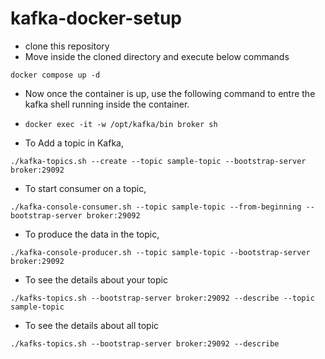# kafka-docker-setup

- clone this repository
- Move inside the cloned directory and execute below commands


```
docker compose up -d

```

- Now once the container is up, use the following command to entre the kafka shell running inside the container.
- ```
  docker exec -it -w /opt/kafka/bin broker sh
  ```
- To Add a topic in Kafka,
```
./kafka-topics.sh --create --topic sample-topic --bootstrap-server broker:29092
```
- To start consumer on a topic,
```
./kafka-console-consumer.sh --topic sample-topic --from-beginning --bootstrap-server broker:29092
```
- To produce the data in the topic,
```
./kafka-console-producer.sh --topic sample-topic --bootstrap-server broker:29092
```
- To see the details about your topic
```
./kafks-topics.sh --bootstrap-server broker:29092 --describe --topic sample-topic
```
- To see the details about all topic
```
./kafks-topics.sh --bootstrap-server broker:29092 --describe 
```
